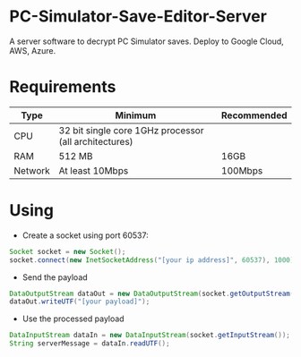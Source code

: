 # PC-Simulator-Save-Editor-Server
A server software to decrypt PC Simulator saves. Deploy to Google Cloud, AWS, Azure.

# Requirements

| Type    | Minimum                                               | Recommended |
|---------|-------------------------------------------------------|-------------|
| CPU     | 32 bit single core 1GHz processor (all architectures) |             |
| RAM     | 512 MB                                                | 16GB        |
| Network | At least 10Mbps                                       | 100Mbps     |

# Using

- Create a socket using port 60537:
```java
Socket socket = new Socket();
socket.connect(new InetSocketAddress("[your ip address]", 60537), 1000);
```

- Send the payload
```java
DataOutputStream dataOut = new DataOutputStream(socket.getOutputStream());
dataOut.writeUTF("[your payload]");
```

- Use the processed payload
```java
DataInputStream dataIn = new DataInputStream(socket.getInputStream());
String serverMessage = dataIn.readUTF();
```
